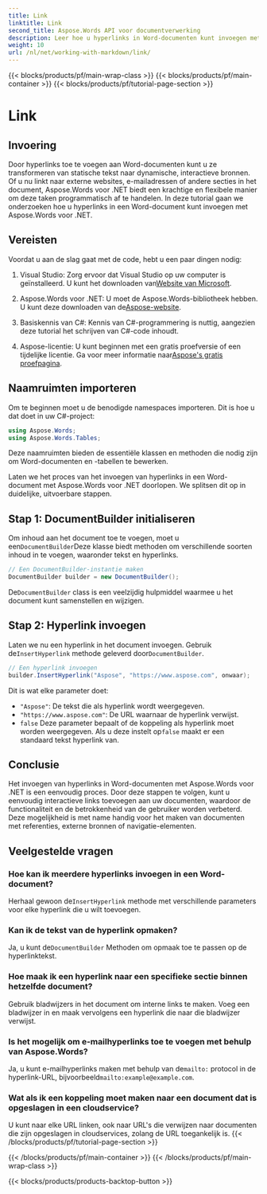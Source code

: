 ```yaml
---
title: Link
linktitle: Link
second_title: Aspose.Words API voor documentverwerking
description: Leer hoe u hyperlinks in Word-documenten kunt invoegen met Aspose.Words voor .NET met deze stapsgewijze handleiding. Verbeter uw documenten eenvoudig met interactieve links.
weight: 10
url: /nl/net/working-with-markdown/link/
---
```


{{< blocks/products/pf/main-wrap-class >}}
{{< blocks/products/pf/main-container >}}
{{< blocks/products/pf/tutorial-page-section >}}

# Link

## Invoering

Door hyperlinks toe te voegen aan Word-documenten kunt u ze transformeren van statische tekst naar dynamische, interactieve bronnen. Of u nu linkt naar externe websites, e-mailadressen of andere secties in het document, Aspose.Words voor .NET biedt een krachtige en flexibele manier om deze taken programmatisch af te handelen. In deze tutorial gaan we onderzoeken hoe u hyperlinks in een Word-document kunt invoegen met Aspose.Words voor .NET. 

## Vereisten

Voordat u aan de slag gaat met de code, hebt u een paar dingen nodig:

1.  Visual Studio: Zorg ervoor dat Visual Studio op uw computer is geïnstalleerd. U kunt het downloaden van[Website van Microsoft](https://visualstudio.microsoft.com/).

2.  Aspose.Words voor .NET: U moet de Aspose.Words-bibliotheek hebben. U kunt deze downloaden van de[Aspose-website](https://releases.aspose.com/words/net/).

3. Basiskennis van C#: Kennis van C#-programmering is nuttig, aangezien deze tutorial het schrijven van C#-code inhoudt.

4.  Aspose-licentie: U kunt beginnen met een gratis proefversie of een tijdelijke licentie. Ga voor meer informatie naar[Aspose's gratis proefpagina](https://releases.aspose.com/).

## Naamruimten importeren

Om te beginnen moet u de benodigde namespaces importeren. Dit is hoe u dat doet in uw C#-project:

```csharp
using Aspose.Words;
using Aspose.Words.Tables;
```

Deze naamruimten bieden de essentiële klassen en methoden die nodig zijn om Word-documenten en -tabellen te bewerken.

Laten we het proces van het invoegen van hyperlinks in een Word-document met Aspose.Words voor .NET doorlopen. We splitsen dit op in duidelijke, uitvoerbare stappen.

## Stap 1: DocumentBuilder initialiseren

 Om inhoud aan het document toe te voegen, moet u een`DocumentBuilder`Deze klasse biedt methoden om verschillende soorten inhoud in te voegen, waaronder tekst en hyperlinks.

```csharp
// Een DocumentBuilder-instantie maken
DocumentBuilder builder = new DocumentBuilder();
```

 De`DocumentBuilder` class is een veelzijdig hulpmiddel waarmee u het document kunt samenstellen en wijzigen.

## Stap 2: Hyperlink invoegen

 Laten we nu een hyperlink in het document invoegen. Gebruik de`InsertHyperlink` methode geleverd door`DocumentBuilder`. 

```csharp
// Een hyperlink invoegen
builder.InsertHyperlink("Aspose", "https://www.aspose.com", onwaar);
```

Dit is wat elke parameter doet:
- `"Aspose"`: De tekst die als hyperlink wordt weergegeven.
- `"https://www.aspose.com"`: De URL waarnaar de hyperlink verwijst.
- `false` Deze parameter bepaalt of de koppeling als hyperlink moet worden weergegeven. Als u deze instelt op`false` maakt er een standaard tekst hyperlink van.

## Conclusie

Het invoegen van hyperlinks in Word-documenten met Aspose.Words voor .NET is een eenvoudig proces. Door deze stappen te volgen, kunt u eenvoudig interactieve links toevoegen aan uw documenten, waardoor de functionaliteit en de betrokkenheid van de gebruiker worden verbeterd. Deze mogelijkheid is met name handig voor het maken van documenten met referenties, externe bronnen of navigatie-elementen.

## Veelgestelde vragen

### Hoe kan ik meerdere hyperlinks invoegen in een Word-document?
 Herhaal gewoon de`InsertHyperlink` methode met verschillende parameters voor elke hyperlink die u wilt toevoegen.

### Kan ik de tekst van de hyperlink opmaken?
 Ja, u kunt de`DocumentBuilder` Methoden om opmaak toe te passen op de hyperlinktekst.

### Hoe maak ik een hyperlink naar een specifieke sectie binnen hetzelfde document?
Gebruik bladwijzers in het document om interne links te maken. Voeg een bladwijzer in en maak vervolgens een hyperlink die naar die bladwijzer verwijst.

### Is het mogelijk om e-mailhyperlinks toe te voegen met behulp van Aspose.Words?
 Ja, u kunt e-mailhyperlinks maken met behulp van de`mailto:` protocol in de hyperlink-URL, bijvoorbeeld`mailto:example@example.com`.

### Wat als ik een koppeling moet maken naar een document dat is opgeslagen in een cloudservice?
U kunt naar elke URL linken, ook naar URL's die verwijzen naar documenten die zijn opgeslagen in cloudservices, zolang de URL toegankelijk is.
{{< /blocks/products/pf/tutorial-page-section >}}

{{< /blocks/products/pf/main-container >}}
{{< /blocks/products/pf/main-wrap-class >}}

{{< blocks/products/products-backtop-button >}}
